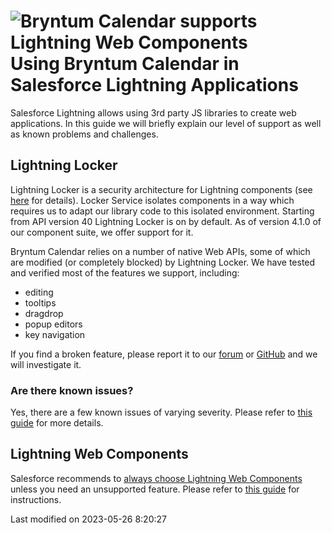 <h1 class="title-with-image">
<img src="Core/logo/salesforce.svg" alt="Bryntum Calendar supports Lightning Web Components"/>
Using Bryntum Calendar in Salesforce Lightning Applications
</h1>

Salesforce Lightning allows using 3rd party JS libraries to create web applications. In this guide we will briefly
explain our level of support as well as known problems and challenges.

## Lightning Locker

Lightning Locker is a security architecture for Lightning components (see
[here](https://developer.salesforce.com/docs/atlas.en-us.lightning.meta/lightning/security_code.htm)
for details). Locker Service isolates components in a way which requires us to adapt our library code to this isolated environment.
Starting from API version 40 Lightning Locker is on by default. As of version 4.1.0 of our component suite, we 
offer support for it.

Bryntum Calendar relies on a number of native Web APIs, some of which are modified (or completely blocked) by Lightning Locker.
We have tested and verified most of the features we support, including:
 - editing
 - tooltips
 - dragdrop
 - popup editors
 - key navigation

If you find a broken feature, please report it to our [forum](https://forum.bryntum.com)
or [GitHub](https://github.com/bryntum/support/issues) and we will investigate it.

### Are there known issues?

Yes, there are a few known issues of varying severity. Please refer to [this guide](#Calendar/guides/integration/salesforce/lwc.md#lightninglocker)
for more details.


## Lightning Web Components

Salesforce recommends to
[always choose Lightning Web Components](https://developer.salesforce.com/docs/component-library/documentation/en/lwc/lwc.get_started_lwc_or_aura)
unless you need an unsupported feature. Please refer to [this guide](#Calendar/guides/integration/salesforce/lwc.md)
for instructions.



<p class="last-modified">Last modified on 2023-05-26 8:20:27</p>